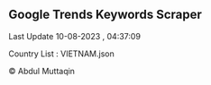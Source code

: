 

## Google Trends Keywords Scraper 
 
Last Update 10-08-2023 , 04:37:09

Country List :
VIETNAM.json



© Abdul Muttaqin 
